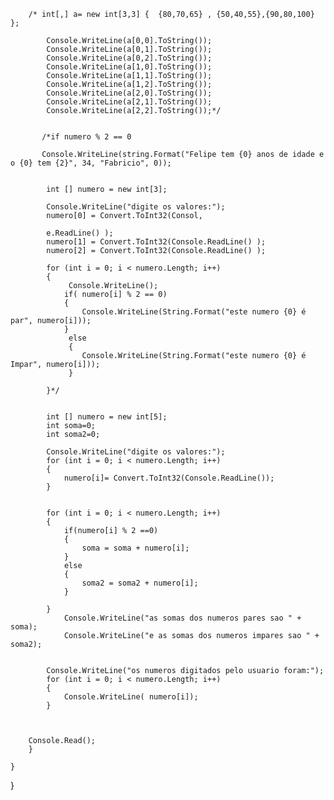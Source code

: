         /* int[,] a= new int[3,3] {  {80,70,65} , {50,40,55},{90,80,100} };

            Console.WriteLine(a[0,0].ToString());
            Console.WriteLine(a[0,1].ToString());
            Console.WriteLine(a[0,2].ToString());
            Console.WriteLine(a[1,0].ToString());
            Console.WriteLine(a[1,1].ToString());
            Console.WriteLine(a[1,2].ToString());
            Console.WriteLine(a[2,0].ToString());
            Console.WriteLine(a[2,1].ToString());
            Console.WriteLine(a[2,2].ToString());*/
            
           
           /*if numero % 2 == 0
           
           Console.WriteLine(string.Format("Felipe tem {0} anos de idade e o {0} tem {2}", 34, "Fabricio", 0));


            int [] numero = new int[3];

            Console.WriteLine("digite os valores:");
            numero[0] = Convert.ToInt32(Consol,
            
            e.ReadLine() );
            numero[1] = Convert.ToInt32(Console.ReadLine() );
            numero[2] = Convert.ToInt32(Console.ReadLine() );

            for (int i = 0; i < numero.Length; i++)
            {
                 Console.WriteLine();
                if( numero[i] % 2 == 0)
                {
                    Console.WriteLine(String.Format("este numero {0} é par", numero[i]));
                }
                 else
                 {
                    Console.WriteLine(String.Format("este numero {0} é Impar", numero[i]));
                 }
            
            }*/


            int [] numero = new int[5];
            int soma=0;
            int soma2=0;
            
            Console.WriteLine("digite os valores:");
            for (int i = 0; i < numero.Length; i++)
            {
                numero[i]= Convert.ToInt32(Console.ReadLine());
            }


            for (int i = 0; i < numero.Length; i++)
            {
                if(numero[i] % 2 ==0)
                {
                    soma = soma + numero[i];
                }
                else
                {
                    soma2 = soma2 + numero[i];
                }
                
            }
                Console.WriteLine("as somas dos numeros pares sao " + soma);
                Console.WriteLine("e as somas dos numeros impares sao " + soma2);

            
            Console.WriteLine("os numeros digitados pelo usuario foram:");
            for (int i = 0; i < numero.Length; i++)
            {
                Console.WriteLine( numero[i]);
            }

            

        Console.Read();       
        }

    }
}
